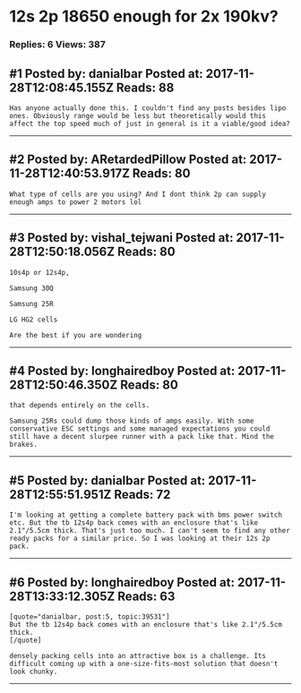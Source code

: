 # 12s 2p 18650 enough for 2x 190kv?

### Replies: 6 Views: 387

## \#1 Posted by: danialbar Posted at: 2017-11-28T12:08:45.155Z Reads: 88

```
Has anyone actually done this. I couldn't find any posts besides lipo ones. Obviously range would be less but theoretically would this affect the top speed much of just in general is it a viable/good idea?
```

---
## \#2 Posted by: ARetardedPillow Posted at: 2017-11-28T12:40:53.917Z Reads: 80

```
What type of cells are you using? And I dont think 2p can supply enough amps to power 2 motors lol
```

---
## \#3 Posted by: vishal_tejwani Posted at: 2017-11-28T12:50:18.056Z Reads: 80

```
10s4p or 12s4p,

Samsung 30Q

Samsung 25R

LG HG2 cells

Are the best if you are wondering
```

---
## \#4 Posted by: longhairedboy Posted at: 2017-11-28T12:50:46.350Z Reads: 80

```
that depends entirely on the cells. 

Samsung 25Rs could dump those kinds of amps easily. With some conservative ESC settings and some managed expectations you could still have a decent slurpee runner with a pack like that. Mind the brakes.
```

---
## \#5 Posted by: danialbar Posted at: 2017-11-28T12:55:51.951Z Reads: 72

```
I'm looking at getting a complete battery pack with bms power switch etc. But the tb 12s4p back comes with an enclosure that's like 2.1"/5.5cm thick. That's just too much. I can't seem to find any other ready packs for a similar price. So I was looking at their 12s 2p pack.
```

---
## \#6 Posted by: longhairedboy Posted at: 2017-11-28T13:33:12.305Z Reads: 63

```
[quote="danialbar, post:5, topic:39531"]
But the tb 12s4p back comes with an enclosure that's like 2.1"/5.5cm thick.
[/quote]

densely packing cells into an attractive box is a challenge. Its difficult coming up with a one-size-fits-most solution that doesn't look chunky.
```

---
